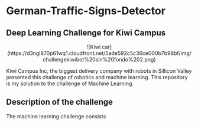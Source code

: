 # German-Traffic-Signs-Detector
## Deep Learning Challenge for Kiwi Campus

<p align="center">
![Kiwi car](https://d3ngl870p61wq1.cloudfront.net/5ade592c5c36ce000b7b98bf/img/challengekiwibot%20sin%20fondo%202.png)
</p>
Kiwi Campus Inc, the biggest delivery company with robots in Sillicon Valley presented this challenge of robotics and machine learning. This repository is my solution to the challenge of Machine Learning.

## Description of the challenge

The machine learning challenge consists 
